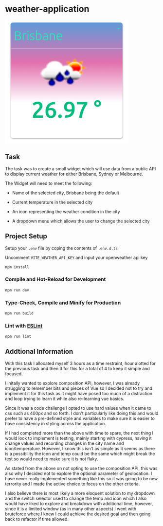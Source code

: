 # weather-application

![Screenshot](/Screenshot%20from%202023-02-09%2015-05-12.png)
## Task
The task was to create a small widget which will use data from a public API to display current weather for either Brisbane, Sydney or Melbourne.

The Widget will need to meet the following:
- Name of the selected city, Brisbane being the default

- Current temperature in the selected city

- An icon representing the weather condition in the city

- A dropdown menu which allows the user to change the selected city


## Project Setup

Setup your `.env` file by coping the contents of `.env.d.ts`

Uncomment `VITE_WEATHER_API_KEY` and input your openweather api key

```sh
npm install
```

### Compile and Hot-Reload for Development

```sh
npm run dev
```

### Type-Check, Compile and Minify for Production

```sh
npm run build
```

### Lint with [ESLint](https://eslint.org/)

```sh
npm run lint
```

## Addtional Information

With this task I allocated myself 3 hours as a time restraint, hour alotted for the previous task and then 3 for this for a total of 4 to keep it simple and focused.

I initally wanted to explore composition API, however, I was already struggling to remember bits and pieces of Vue so I decided not to try and implement it for this task as it might have posed too much of a distraction and loop trying to learn it while also re-learning vue basics.

Since it was a code challenge I opted to use hard values when it came to css such as 400px and so forth. I don't particularly like doing this and would prefer to have a pre-defined style and variables to make sure it is easier to have consistency in styling across the application.

If I had completed more than the above with time to spare, the next thing I would look to implement is testing, mainly starting with cypress, having it change values and recording changes in the city name and icon/temperature. However, I know this isn't as simple as it seems as there is a possibility the icon and temp could be the same which might break the test so would need to make sure it is not flaky. 

As stated from the above on not opting to use the composition API, this was also why I decided not to explore the optional parameter of geolocation. I have never really implemented something like this so it was going to be new terrority and I made the active choice to focus on the other criteria.

I also believe there is most likely a more eloquent solution to my dropdown and the switch selector used to change the temp and icon which I also would have liked to explore and breakdown with additional time, however, since it is a limited window (as in many other aspects) I went with bruteforce where I knew I could achieve the desired goal and then going back to refactor if time allowed.
